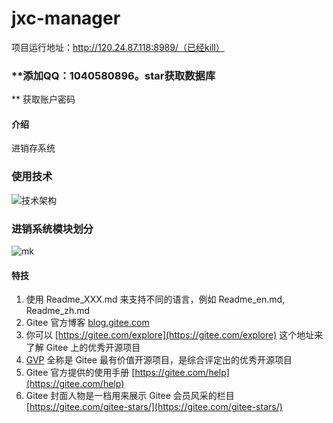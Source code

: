 # jxc-manager
项目运行地址：http://120.24.87.118:8989/（已经kill）
###  **添加QQ：1040580896。star获取数据库
** 
获取账户密码

#### 介绍
进销存系统

### 使用技术
![技术架构](https://images.gitee.com/uploads/images/2021/0813/170341_80d9b92c_8468314.png "屏幕截图.png")

### 进销系统模块划分
![mk](https://gitee.com/tang-xiaohang/images/raw/master/typora_imgs/20210731212552.png)

#### 特技

1.  使用 Readme\_XXX.md 来支持不同的语言，例如 Readme\_en.md, Readme\_zh.md
2.  Gitee 官方博客 [blog.gitee.com](https://blog.gitee.com)
3.  你可以 [https://gitee.com/explore](https://gitee.com/explore) 这个地址来了解 Gitee 上的优秀开源项目
4.  [GVP](https://gitee.com/gvp) 全称是 Gitee 最有价值开源项目，是综合评定出的优秀开源项目
5.  Gitee 官方提供的使用手册 [https://gitee.com/help](https://gitee.com/help)
6.  Gitee 封面人物是一档用来展示 Gitee 会员风采的栏目 [https://gitee.com/gitee-stars/](https://gitee.com/gitee-stars/)
